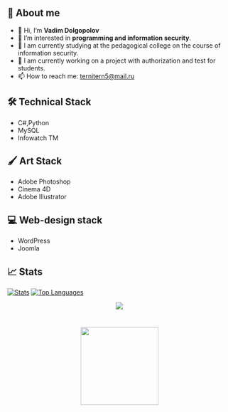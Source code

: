 ## 📎 About me

- 👋 Hi, I’m **Vadim Dolgopolov**
- 👀 I’m interested in **programming and information security**.
- 💼 I am currently studying at the pedagogical college on the course of information security.
- 🧠 I am currently working on a project with authorization and test for students.
- 📫 How to reach me: ternitern5@mail.ru

## 🛠 Technical Stack
*   C#,Python
*   MySQL
*   Infowatch TM
## 🖌 Art Stack
*   Adobe Photoshop
*   Cinema 4D
*   Adobe Illustrator
## 💻 Web-design stack
*   WordPress
*   Joomla
## 📈 Stats
[![Stats](https://github-readme-stats.vercel.app/api?username=begottten)](https://github.com/anuraghazra/github-readme-stats)
[![Top Languages](https://github-readme-stats.vercel.app/api/top-langs/?username=begottten&layout=compact)](https://github.com/anuraghazra/github-readme-stats)
<p align='center'>
   <a href="https://www.vk.com/in/romankh3/">
       <img src="https://w7.pngwing.com/pngs/393/184/png-transparent-vk-social-media-computer-icons-like-button-social-network-social-media-angle-text-logo.png"/>
<div align="center" style="margin: 40px 0">
   <a href="https://github.com/romankh3/github-profile-views-counter">
       <img width="175px" src="https://komarev.com/ghpvc/?username=begottten&color=DE002D">
   </a>
</div>
 
<!---
begottten/begottten is a ✨ special ✨ repository because its `README.md` (this file) appears on your GitHub profile.
You can click the Preview link to take a look at your changes.
--->

